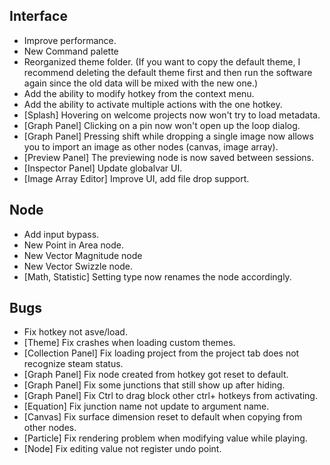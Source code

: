 ## Interface
- Improve performance.
- New Command palette
- Reorganized theme folder. (If you want to copy the default theme, I recommend deleting the default theme first and then run the software again since the old data will be mixed with the new one.)
- Add the ability to modify hotkey from the context menu.
- Add the ability to activate multiple actions with the one hotkey.
- [Splash] Hovering on welcome projects now won't try to load metadata.
- [Graph Panel] Clicking on a pin now won't open up the loop dialog.
- [Graph Panel] Pressing shift while dropping a single image now allows you to import an image as other nodes (canvas, image array).
- [Preview Panel] The previewing node is now saved between sessions.
- [Inspector Panel] Update globalvar UI.
- [Image Array Editor] Improve UI, add file drop support.

## Node
- Add input bypass.
- New Point in Area node.
- New Vector Magnitude node
- New Vector Swizzle node.
- [Math, Statistic] Setting type now renames the node accordingly.

## Bugs
- Fix hotkey not asve/load.
- [Theme] Fix crashes when loading custom themes.
- [Collection Panel] Fix loading project from the project tab does not recognize steam status.
- [Graph Panel] Fix node created from hotkey got reset to default.
- [Graph Panel] Fix some junctions that still show up after hiding.
- [Graph Panel] Fix Ctrl to drag block other ctrl+ hotkeys from activating.
- [Equation] Fix junction name not update to argument name.
- [Canvas] Fix surface dimension reset to default when copying from other nodes.
- [Particle] Fix rendering problem when modifying value while playing.
- [Node] Fix editing value not register undo point.

